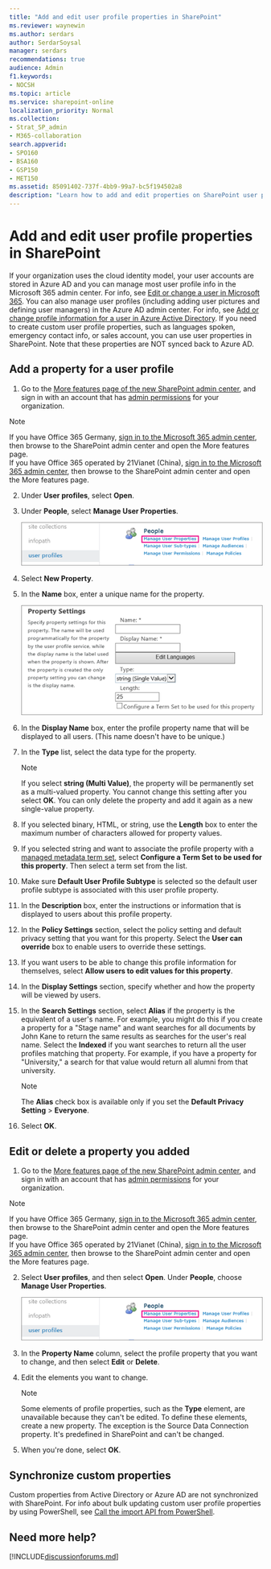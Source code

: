 ```yaml
---
title: "Add and edit user profile properties in SharePoint"
ms.reviewer: waynewin
ms.author: serdars
author: SerdarSoysal
manager: serdars
recommendations: true
audience: Admin
f1.keywords:
- NOCSH
ms.topic: article
ms.service: sharepoint-online
localization_priority: Normal
ms.collection:  
- Strat_SP_admin
- M365-collaboration
search.appverid:
- SPO160
- BSA160
- GSP150
- MET150
ms.assetid: 85091402-737f-4bb9-99a7-bc5f194502a8
description: "Learn how to add and edit properties on SharePoint user profiles that are configured from information that your organization supplies to the Microsoft 365 directory service."
---
```


# Add and edit user profile properties in SharePoint

If your organization uses the cloud identity model, your user accounts are stored in Azure AD and you can manage most user profile info in the Microsoft 365 admin center. For info, see [Edit or change a user in Microsoft 365](/office365/admin/add-users/change-a-user-name-and-email-address). You can also manage user profiles (including adding user pictures and defining user managers) in the Azure AD admin center. For info, see [Add or change profile information for a user in Azure Active Directory](/azure/active-directory/fundamentals/active-directory-users-profile-azure-portal). If you need to create custom user profile properties, such as languages spoken, emergency contact info, or sales account, you can use user properties in SharePoint. Note that these properties are NOT synced back to Azure AD.
  
## Add a property for a user profile
<a name="__top"> </a>

1. Go to the [More features page of the new SharePoint admin center](https://admin.microsoft.com/sharepoint?page=classicfeatures&modern=true), and sign in with an account that has [admin permissions](./sharepoint-admin-role.md) for your organization.

>[!NOTE]
>If you have Office 365 Germany, [sign in to the Microsoft 365 admin center](https://go.microsoft.com/fwlink/p/?linkid=848041), then browse to the SharePoint admin center and open the More features page. <br>If you have Office 365 operated by 21Vianet (China), [sign in to the Microsoft 365 admin center](https://go.microsoft.com/fwlink/p/?linkid=850627), then browse to the SharePoint admin center and open the More features page.

2. Under **User profiles**, select **Open**.

3. Under **People**, select **Manage User Properties**.

    ![Manage User Properties link under Admin user profiles.](media/ab8985da-a2f9-4839-b4a2-f0feeb379f31.png)
  
4. Select **New Property**.

5. In the **Name** box, enter a unique name for the property.

    ![Property settings under User Profile in Admin](media/b18946ee-7db7-4587-9f0b-2ea1d892415f.png)
  
6. In the **Display Name** box, enter the profile property name that will be displayed to all users. (This name doesn't have to be unique.)

7. In the **Type** list, select the data type for the property.

    > [!NOTE]
    >  If you select **string (Multi Value)**, the property will be permanently set as a multi-valued property. You cannot change this setting after you select **OK**. You can only delete the property and add it again as a new single-value property.
  
8. If you selected binary, HTML, or string, use the **Length** box to enter the maximum number of characters allowed for property values.

9. If you selected string and want to associate the profile property with a [managed metadata term set](managed-metadata.md), select **Configure a Term Set to be used for this property**. Then select a term set from the list.

10. Make sure **Default User Profile Subtype** is selected so the default user profile subtype is associated with this user profile property.

11. In the **Description** box, enter the instructions or information that is displayed to users about this profile property.

12. In the **Policy Settings** section, select the policy setting and default privacy setting that you want for this property. Select the **User can override** box to enable users to override these settings.

13. If you want users to be able to change this profile information for themselves, select **Allow users to edit values for this property**.

14. In the **Display Settings** section, specify whether and how the property will be viewed by users.

15. In the **Search Settings** section, select **Alias** if the property is the equivalent of a user's name. For example, you might do this if you create a property for a "Stage name" and want searches for all documents by John Kane to return the same results as searches for the user's real name. Select the **Indexed** if you want searches to return all the user profiles matching that property. For example, if you have a property for "University," a search for that value would return all alumni from that university.

    > [!NOTE]
    >  The **Alias** check box is available only if you set the **Default Privacy Setting** \> **Everyone**.
  
16. Select **OK**.

## Edit or delete a property you added
<a name="__top"> </a>

1. Go to the [More features page of the new SharePoint admin center](https://admin.microsoft.com/sharepoint?page=classicfeatures&modern=true), and sign in with an account that has [admin permissions](./sharepoint-admin-role.md) for your organization.

>[!NOTE]
>If you have Office 365 Germany, [sign in to the Microsoft 365 admin center](https://go.microsoft.com/fwlink/p/?linkid=848041), then browse to the SharePoint admin center and open the More features page. <br>If you have Office 365 operated by 21Vianet (China), [sign in to the Microsoft 365 admin center](https://go.microsoft.com/fwlink/p/?linkid=850627), then browse to the SharePoint admin center and open the More features page.
    
2. Select **User profiles**, and then select **Open**. Under **People**, choose **Manage User Properties**.
    
    ![Manage User Properties link under Admin user profiles.](media/ab8985da-a2f9-4839-b4a2-f0feeb379f31.png)
  
3. In the **Property Name** column, select the profile property that you want to change, and then select **Edit** or **Delete**.
    
4. Edit the elements you want to change.
    
    > [!NOTE]
    >  Some elements of profile properties, such as the **Type** element, are unavailable because they can't be edited. To define these elements, create a new property. The exception is the Source Data Connection property. It's predefined in SharePoint and can't be changed.
  
5. When you're done, select **OK**.
    
 ## Synchronize custom properties
<a name="__top"> </a>

Custom properties from Active Directory or Azure AD are not synchronized with SharePoint. For info about bulk updating custom user profile properties by using PowerShell, see [Call the import API from PowerShell](/sharepoint/dev/solution-guidance/bulk-user-profile-update-api-for-sharepoint-online#call-the-import-api-from-powershell).

## Need more help?

[!INCLUDE[discussionforums.md](includes/discussionforums.md)]